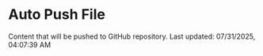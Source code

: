 # Auto Push File

Content that will be pushed to GitHub repository.
Last updated: 07/31/2025, 04:07:39 AM